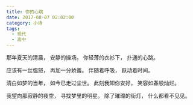 ```yaml
---
title: 你的心跳
date: 2017-08-07 02:02:00
category: 小诗
tags:
  - 现代
  - 高中
---
```


那年夏天的清晨，
安静的操场。
你轻薄的衣衫下，
扑通的心跳。

<!--more-->

应该有一丝愠怒，
再加一分娇羞。
伴随着呼吸，
跃动着时间。

清白如梦的当年，
如今已走过尘世。
此刻我知你安好，
笑容如春般灿烂。

我望向那寂静的夜空，
寻找梦里的明星。
除了璀璨的街灯，
什么都看不见见。


